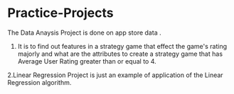# Practice-Projects
The Data Anaysis Project is done on app store data .
1. It is to find out features in a strategy game that effect the game's rating majorly and what are the attributes to create a strategy game that has Average User Rating greater than or equal to 4.

2.Linear Regression Project is just an example of application of the Linear Regression algorithm.
